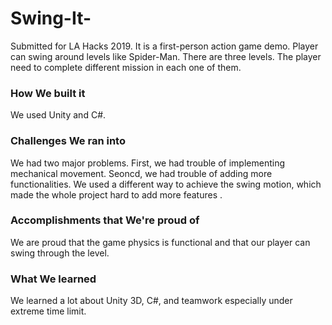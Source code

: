 # Swing-It-
Submitted for LA Hacks 2019.
It is a first-person action game demo. Player can swing around levels like Spider-Man. There are three levels. The player need to complete different mission in each one of them.

### How We built it
We used Unity and C#.

### Challenges We ran into
We had two major problems. First, we had trouble of implementing mechanical movement. Seoncd, we had trouble of adding more functionalities. We used a different way to achieve the swing motion, which made the whole project hard to add more features .  

### Accomplishments that We're proud of
We are proud that the game physics is functional and that our player can swing through the level.

### What We learned
We learned a lot about Unity 3D, C#, and teamwork especially under extreme time limit.

